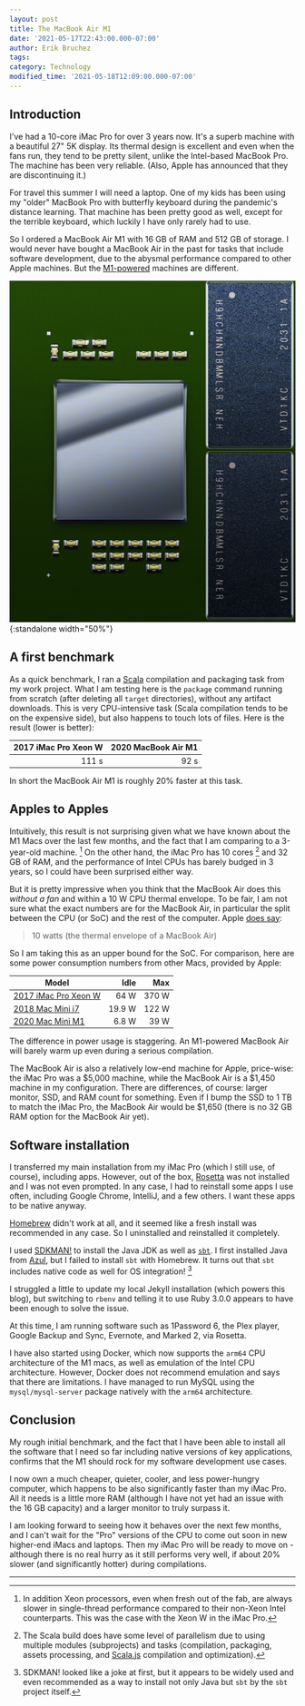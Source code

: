 ```yaml
---
layout: post
title: The MacBook Air M1
date: '2021-05-17T22:43:00.000-07:00'
author: Erik Bruchez
tags:
category: Technology
modified_time: '2021-05-18T12:09:00.000-07:00'
---
```


## Introduction

I've had a 10-core iMac Pro for over 3 years now. It's a superb machine with a beautiful 27" 5K display. Its thermal design is excellent and even when the fans run, they tend to be pretty silent, unlike the Intel-based MacBook Pro. The machine has been very reliable. (Also, Apple has announced that they are discontinuing it.)

For travel this summer I will need a laptop. One of my kids has been using my "older" MacBook Pro with butterfly keyboard during the pandemic's distance learning. That machine has been pretty good as well, except for the terrible keyboard, which luckily I have only rarely had to use.

So I ordered a MacBook Air M1 with 16 GB of RAM and 512 GB of storage. I would never have bought a MacBook Air in the past for tasks that include software development, due to the abysmal performance compared to other Apple machines. But the [M1-powered](https://en.wikipedia.org/wiki/Apple_M1) machines are different.

![Rendering of the Apple M1](/assets/posts/macbook-air-m1/apple-m1-render.jpg){:standalone width="50%"}

## A first benchmark

As a quick benchmark, I ran a [Scala](https://www.scala-lang.org/) compilation and packaging task from my work project. What I am testing here is the `package` command running from scratch (after deleting all `target` directories), without any artifact downloads. This is very CPU-intensive task (Scala compilation tends to be on the expensive side), but also happens to touch lots of files. Here is the result (lower is better):

|2017 iMac Pro Xeon W|2020 MacBook Air M1|
|---:|---:|
|111 s|92 s|

In short the MacBook Air M1 is roughly 20% faster at this task.

## Apples to Apples

Intuitively, this result is not surprising given what we have known about the M1 Macs over the last few months, and the fact that I am comparing to a 3-year-old machine. [^xeon] On the other hand, the iMac Pro has 10 cores [^parallelism] and 32 GB of RAM, and the performance of Intel CPUs has barely budged in 3 years, so I could have been surprised either way.

But it is pretty impressive when you think that the MacBook Air does this *without a fan* and within a 10 W CPU thermal envelope. To be fair, I am not sure what the exact numbers are for the MacBook Air, in particular the split between the CPU (or SoC) and the rest of the computer. Apple [does say](https://www.apple.com/az/mac/m1/):

> 10 watts (the thermal envelope of a MacBook Air)

So I am taking this as an upper bound for the SoC. For comparison, here are some power consumption numbers from other Macs, provided by Apple:

|Model|Idle|Max|
|---|---:|---:|
|[2017 iMac Pro Xeon W](https://support.apple.com/en-us/HT208378)|64 W|370 W|
|[2018 Mac Mini i7](https://support.apple.com/en-us/HT201897)|19.9 W|122 W|
|[2020 Mac Mini M1](https://support.apple.com/en-us/HT201897)|6.8 W|39 W|

The difference in power usage is staggering. An M1-powered MacBook Air will barely warm up even during a serious compilation.

The MacBook Air is also a relatively low-end machine for Apple, price-wise: the iMac Pro was a $5,000 machine, while the MacBook Air is a $1,450 machine in my configuration. There are differences, of course: larger monitor, SSD, and RAM count for something. Even if I bump the SSD to 1 TB to match the iMac Pro, the MacBook Air would be $1,650 (there is no 32 GB RAM option for the MacBook Air yet).

## Software installation

I transferred my main installation from my iMac Pro (which I still use, of course), including apps. However, out of the box, [Rosetta](https://en.wikipedia.org/wiki/Rosetta_(software)#Rosetta_2) was not installed and I was not even prompted. In any case, I had to reinstall some apps I use often, including Google Chrome, IntelliJ, and a few others. I want these apps to be native anyway.

[Homebrew](https://brew.sh/) didn't work at all, and it seemed like a fresh install was recommended in any case. So I uninstalled and reinstalled it completely.

I used [SDKMAN!](https://sdkman.io/) to install the Java JDK as well as [`sbt`](https://www.scala-sbt.org/). I first installed Java from [Azul](https://www.azul.com/downloads/), but I failed to install `sbt` with Homebrew. It turns out that `sbt` includes native code as well for OS integration! [^SDKMAN]

I struggled a little to update my local Jekyll installation (which powers this blog), but switching to `rbenv` and telling it to use Ruby 3.0.0 appears to have been enough to solve the issue.

At this time, I am running software such as 1Password 6, the Plex player, Google Backup and Sync, Evernote, and Marked 2, via Rosetta.

I have also started using Docker, which now supports the `arm64` CPU architecture of the M1 macs, as well as emulation of the Intel CPU architecture. However, Docker does not recommend emulation and says that there are limitations. I have managed to run MySQL using the `mysql/mysql-server` package natively with the `arm64` architecture.

## Conclusion

My rough initial benchmark, and the fact that I have been able to install all the software that I need so far including native versions of key applications, confirms that the M1 should rock for my software development use cases.

I now own a much cheaper, quieter, cooler, and less power-hungry computer, which happens to be also significantly faster than my iMac Pro. All it needs is a little more RAM (although I have not yet had an issue with the 16 GB capacity) and a larger monitor to truly surpass it.

I am looking forward to seeing how it behaves over the next few months, and I can't wait for the "Pro" versions of the CPU to come out soon in new higher-end iMacs and laptops. Then my iMac Pro will be ready to move on - although there is no real hurry as it still performs very well, if about 20% slower (and significantly hotter) during compilations.

---

[^xeon]: In addition Xeon processors, even when fresh out of the fab, are always slower in single-thread performance compared to their non-Xeon Intel counterparts. This was the case with the Xeon W in the iMac Pro.

[^parallelism]: The Scala build does have some level of parallelism due to using multiple modules (subprojects) and tasks (compilation, packaging, assets processing, and [Scala.js](https://www.scala-js.org/) compilation and optimization).

[^SDKMAN]: SDKMAN! looked like a joke at first, but it appears to be widely used and even recommended as a way to install not only Java but `sbt` by the `sbt` project itself.
